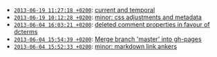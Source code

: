 
* [`2013-06-19 11:27:18 +0200`](ecpo-f3c77d3.html): [current and temporal](https://github.com/cKlee/ecpo/commits/gh-pagescommit/f3c77d366fb440180dc954f4cee4bada76b7fc95)
* [`2013-06-19 10:12:28 +0200`](ecpo-089968a.html): [minor: css adjustments and metadata](https://github.com/cKlee/ecpo/commits/gh-pagescommit/089968a361d4171275ada3d3175d19d2c4a87d4e)
* [`2013-06-04 16:03:21 +0200`](ecpo-bdc6aaf.html): [deleted comment properties in favour of dcterms](https://github.com/cKlee/ecpo/commits/gh-pagescommit/bdc6aaf5c65f5e3ef3305dc832387d2fac203377)
* [`2013-06-04 15:54:39 +0200`](ecpo-5ed7a53.html): [Merge branch 'master' into gh-pages](https://github.com/cKlee/ecpo/commits/gh-pagescommit/5ed7a536b01e95f952184c7c523ef633ab40be21)
* [`2013-06-04 15:52:33 +0200`](ecpo-cf70119.html): [minor: markdown link ankers](https://github.com/cKlee/ecpo/commits/gh-pagescommit/cf701192239865ecbe793d49c411accb3a48567e)
